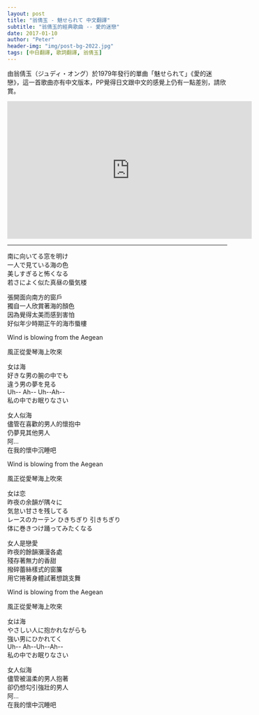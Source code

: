 ```yaml
---
layout: post
title: "翁倩玉 - 魅せられて 中文翻譯"
subtitle: "翁倩玉的經典歌曲 -- 愛的迷戀"
date: 2017-01-10
author: "Peter"
header-img: "img/post-bg-2022.jpg"
tags: [中日翻譯, 歌詞翻譯, 翁倩玉]
---
```


由翁倩玉（ジュディ・オング）於1979年發行的單曲「魅せられて」《愛的迷戀》，這一首歌曲亦有中文版本，PP覺得日文跟中文的感覺上仍有一點差別，請欣賞。

<iframe allowfullscreen="" class="no-convert" frameborder="0" height="315" src="https://www.youtube.com/embed/atISBKMgzsE?wmode=transparent" width="560"></iframe>

---

南に向いてる窓を明け  
一人で見ている海の色  
美しすぎると怖くなる  
若さによく似た真昼の蜃気楼  
  
張開面向南方的窗戶  
獨自一人欣賞著海的顏色  
因為覺得太美而感到害怕  
好似年少時期正午的海市蜃樓  
  
Wind is blowing from the Aegean  
  
風正從愛琴海上吹來  
  
女は海  
好きな男の腕の中でも  
違う男の夢を見る  
Uh-- Ah-- Uh--Ah--  
私の中でお眠りなさい  
  
女人似海  
儘管在喜歡的男人的懷抱中  
仍夢見其他男人  
阿…  
在我的懷中沉睡吧  
  
Wind is blowing from the Aegean  
  
風正從愛琴海上吹來  
  
女は恋  
昨夜の余韻が隅々に  
気怠い甘さを残してる  
レースのカーテン ひきちぎり 引きちぎり  
体に巻きつけ踊ってみたくなる  
  
女人是戀愛  
昨夜的餘韻瀰漫各處  
殘存著無力的香甜  
撥碎蕾絲樣式的窗簾  
用它捲著身體試著想跳支舞  
  
Wind is blowing from the Aegean  
  
風正從愛琴海上吹來  
  
女は海  
やさしい人に抱かれながらも  
強い男にひかれてく  
Uh-- Ah--Uh--Ah--  
私の中でお眠りなさい  
  
女人似海  
儘管被溫柔的男人抱著  
卻仍想勾引強壯的男人  
阿…  
在我的懷中沉睡吧  